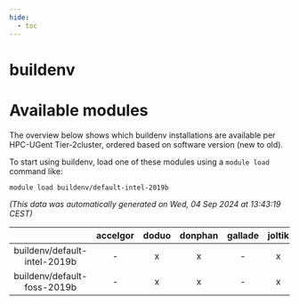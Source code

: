 ```yaml
---
hide:
  - toc
---
```


buildenv
========

# Available modules


The overview below shows which buildenv installations are available per HPC-UGent Tier-2cluster, ordered based on software version (new to old).

To start using buildenv, load one of these modules using a `module load` command like:

```shell
module load buildenv/default-intel-2019b
```

*(This data was automatically generated on Wed, 04 Sep 2024 at 13:43:19 CEST)*  

| |accelgor|doduo|donphan|gallade|joltik|shinx|skitty|
| :---: | :---: | :---: | :---: | :---: | :---: | :---: | :---: |
|buildenv/default-intel-2019b|-|x|x|-|x|-|x|
|buildenv/default-foss-2019b|-|x|x|-|x|-|x|
